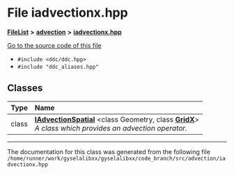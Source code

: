 

# File iadvectionx.hpp



[**FileList**](files.md) **>** [**advection**](dir_b90fde0f10c67a9aef841a6e6700f1f6.md) **>** [**iadvectionx.hpp**](iadvectionx_8hpp.md)

[Go to the source code of this file](iadvectionx_8hpp_source.md)



* `#include <ddc/ddc.hpp>`
* `#include "ddc_aliases.hpp"`















## Classes

| Type | Name |
| ---: | :--- |
| class | [**IAdvectionSpatial**](classIAdvectionSpatial.md) &lt;class Geometry, class [**GridX**](structGridX.md)&gt;<br>_A class which provides an advection operator._  |



















































------------------------------
The documentation for this class was generated from the following file `/home/runner/work/gyselalibxx/gyselalibxx/code_branch/src/advection/iadvectionx.hpp`

